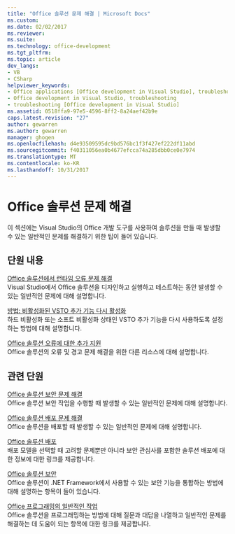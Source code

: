 ```yaml
---
title: "Office 솔루션 문제 해결 | Microsoft Docs"
ms.custom: 
ms.date: 02/02/2017
ms.reviewer: 
ms.suite: 
ms.technology: office-development
ms.tgt_pltfrm: 
ms.topic: article
dev_langs:
- VB
- CSharp
helpviewer_keywords:
- Office applications [Office development in Visual Studio], troubleshooting
- Office development in Visual Studio, troubleshooting
- troubleshooting [Office development in Visual Studio]
ms.assetid: 0518ffa9-97e5-4596-8ff2-8a24aef42b9e
caps.latest.revision: "27"
author: gewarren
ms.author: gewarren
manager: ghogen
ms.openlocfilehash: d4e93509595dc9bd576bc1f3f427ef222df11abd
ms.sourcegitcommit: f40311056ea0b4677efcca74a285dbb0ce0e7974
ms.translationtype: MT
ms.contentlocale: ko-KR
ms.lasthandoff: 10/31/2017
---
```

# <a name="troubleshooting-office-solutions"></a>Office 솔루션 문제 해결
  이 섹션에는 Visual Studio의 Office 개발 도구를 사용하여 솔루션을 만들 때 발생할 수 있는 일반적인 문제를 해결하기 위한 팁이 들어 있습니다.  
  
## <a name="in-this-section"></a>단원 내용  
 [Office 솔루션에서 런타임 오류 문제 해결](../vsto/troubleshooting-errors-in-office-solutions.md)  
 Visual Studio에서 Office 솔루션을 디자인하고 실행하고 테스트하는 동안 발생할 수 있는 일반적인 문제에 대해 설명합니다.  
  
 [방법: 비활성화된 VSTO 추가 기능 다시 활성화](../vsto/how-to-re-enable-a-vsto-add-in-that-has-been-disabled.md)  
 하드 비활성화 또는 소프트 비활성화 상태인 VSTO 추가 기능을 다시 사용하도록 설정하는 방법에 대해 설명합니다.  
  
 [Office 솔루션 오류에 대한 추가 지원](../vsto/additional-support-for-errors-in-office-solutions.md)  
 Office 솔루션의 오류 및 경고 문제 해결을 위한 다른 리소스에 대해 설명합니다.  
  
## <a name="related-sections"></a>관련 단원  
 [Office 솔루션 보안 문제 해결](../vsto/troubleshooting-office-solution-security.md)  
 Office 솔루션 보안 작업을 수행할 때 발생할 수 있는 일반적인 문제에 대해 설명합니다.  
  
 [Office 솔루션 배포 문제 해결](../vsto/troubleshooting-office-solution-deployment.md)  
 Office 솔루션을 배포할 때 발생할 수 있는 일반적인 문제에 대해 설명합니다.  
  
 [Office 솔루션 배포](../vsto/deploying-an-office-solution.md)  
 배포 모델을 선택할 때 고려할 문제뿐만 아니라 보안 관심사를 포함한 솔루션 배포에 대한 정보에 대한 링크를 제공합니다.  
  
 [Office 솔루션 보안](../vsto/securing-office-solutions.md)  
 Office 솔루션이 .NET Framework에서 사용할 수 있는 보안 기능을 통합하는 방법에 대해 설명하는 항목이 들어 있습니다.  
  
 [Office 프로그래밍의 일반적인 작업](../vsto/common-tasks-in-office-programming.md)  
 Office 솔루션을 프로그래밍하는 방법에 대해 질문과 대답을 나열하고 일반적인 문제를 해결하는 데 도움이 되는 항목에 대한 링크를 제공합니다.  
  
  